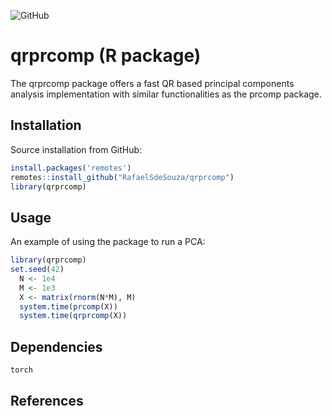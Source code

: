 ![GitHub](https://img.shields.io/github/license/RafaelSdeSouza/qrprcomp)
# qrprcomp (R package)

The qrprcomp package offers a fast QR based principal components analysis implementation with similar
functionalities as the prcomp package. 

## Installation

Source installation from GitHub:

```R
install.packages('remotes')
remotes::install_github("RafaelSdeSouza/qrprcomp")
library(qrprcomp)
```
## Usage

An example of using the package to run a PCA:

``` r
library(qrprcomp)
set.seed(42)
  N <- 1e4
  M <- 1e3
  X <- matrix(rnorm(N*M), M)
  system.time(prcomp(X))
  system.time(qrprcomp(X))

```

## Dependencies

`torch`

## References
